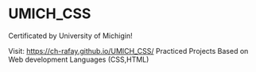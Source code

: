 # UMICH_CSS
Certificated by University of Michigin!

Visit:  https://ch-rafay.github.io/UMICH_CSS/
Practiced Projects Based on Web development Languages (CSS,HTML)
